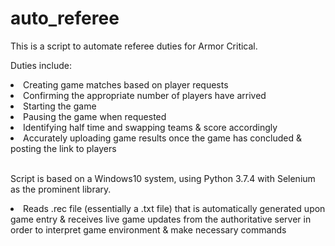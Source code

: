 # auto_referee

This is a script to automate referee duties for Armor Critical.

Duties include:
<li>Creating game matches based on player requests</li>
<li>Confirming the appropriate number of players have arrived</li>
<li>Starting the game</li>
<li>Pausing the game when requested</li>
<li>Identifying half time and swapping teams & score accordingly</li>
<li>Accurately uploading game results once the game has concluded & posting the link to players</li><br>

Script is based on a Windows10 system, using Python 3.7.4 with Selenium as the prominent library.
<li>Reads .rec file (essentially a .txt file) that is automatically generated upon game entry & receives live game updates from the authoritative server in order to interpret game environment & make necessary commands</li>

